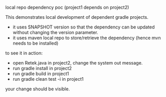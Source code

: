 local repo dependency poc (project1 depends on project2)


This demonstrates local development of dependent gradle projects.
- it uses SNAPSHOT version so that the dependency can be updated 
without changing the version parameter.
- it uses maven local repo to store/retrieve the dependency (hence mvn needs to be installed)



to see it in action:

- open Retek.java in project2, change the system out message.
- run gradle install in project2
- run gradle build in project1
- run gradle clean test -i  in project1

your change should be visible.

